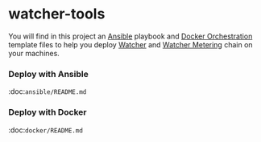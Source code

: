 # watcher-tools

You will find in this project an [Ansible](http://www.ansible.com/) playbook and [Docker Orchestration](https://docs.docker.com/compose/) template files to help you deploy [Watcher](https://wiki.openstack.org/wiki/Watcher)  and [Watcher Metering](https://factory.b-com.com/www/watcher/doc/watcher-metering) chain on your machines.

### Deploy with Ansible
:doc:`ansible/README.md`

### Deploy with Docker
:doc:`docker/README.md`

